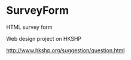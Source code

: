 SurveyForm
==========

HTML survey form

Web design project on HKSHP

http://www.hkshp.org/suggestion/question.html
